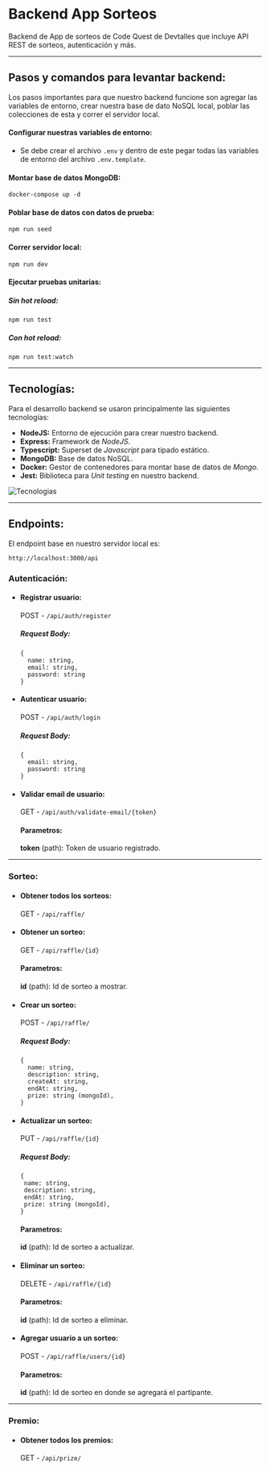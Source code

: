 # Backend App Sorteos

Backend de App de sorteos de Code Quest de Devtalles que incluye API REST de sorteos, autenticación y más.

___

## Pasos y comandos para levantar backend:
Los pasos importantes para que nuestro backend funcione son agregar las variables de entorno, crear nuestra base de dato NoSQL local, poblar las colecciones de esta y correr el servidor local.

#### Configurar nuestras variables de entorno:
- Se debe crear el archivo `.env` y dentro de este pegar todas las variables de entorno del archivo `.env.template`.

#### Montar base de datos MongoDB:
```
docker-compose up -d
```

#### Poblar base de datos con datos de prueba:
```
npm run seed
```

#### Correr servidor local:
```
npm run dev
```

#### Ejecutar pruebas unitarias:
##### Sin hot reload:
```
npm run test
```
##### Con hot reload:
```
npm run test:watch
```

___

## Tecnologías:
Para el desarrollo backend se usaron principalmente las siguientes tecnologías:

- **NodeJS:** Entorno de ejecución para crear nuestro backend.
- **Express:** Framework de _NodeJS_.
- **Typescript:** Superset de _Javascript_ para tipado estático.
- **MongoDB:** Base de datos NoSQL.
- **Docker:** Gestor de contenedores para montar base de datos de _Mongo_.
- **Jest:** Biblioteca para _Unit testing_ en nuestro backend.

![Tecnologias](https://skillicons.dev/icons?i=nodejs,express,typescript,mongodb,docker,jest)

___

## Endpoints:
El endpoint base en nuestro servidor local es: 
```
http://localhost:3000/api
```

### Autenticación:

- #### **Registrar usuario:**
  POST - ```/api/auth/register``` 
  
  ##### Request Body:
  ```
  {
    name: string,
    email: string,
    password: string
  }
  ```

- #### **Autenticar usuario:**
  POST - ```/api/auth/login```

  ##### Request Body:
  ```
  {
    email: string,
    password: string
  }
  ```

- #### **Validar email de usuario:**
  GET - ```/api/auth/validate-email/{token}```

  #### Parametros:
  **token** (path): Token de usuario registrado.

___

### Sorteo:

- #### **Obtener todos los sorteos:**
  GET - ```/api/raffle/```

- #### **Obtener un sorteo:**
  GET - ```/api/raffle/{id}```

  #### Parametros:
  **id** (path): Id de sorteo a mostrar.


- #### **Crear un sorteo:**
  POST - ```/api/raffle/```

  ##### Request Body:
  ```
  {
    name: string,
    description: string,
    createAt: string,
    endAt: string,
    prize: string (mongoId),
  }
  ```

- #### **Actualizar un sorteo:**
  PUT - ```/api/raffle/{id}```

  ##### Request Body:
   ```
  {
    name: string,
    description: string,
    endAt: string,
    prize: string (mongoId),
  }
  ```

  #### Parametros:
  **id** (path): Id de sorteo a actualizar.

- #### **Eliminar un sorteo:**
  DELETE - ```/api/raffle/{id}```

  #### Parametros:
  **id** (path): Id de sorteo a eliminar.
  
- #### **Agregar usuario a un sorteo:**
  POST - ```/api/raffle/users/{id}```

  #### Parametros:
  **id** (path): Id de sorteo en donde se agregará el partipante.

___

### Premio:

- #### **Obtener todos los premios:**
  GET - ```/api/prize/```


